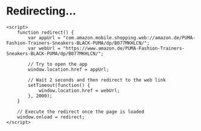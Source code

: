 <!DOCTYPE html>
<html lang="en">
<head>
    <meta charset="UTF-8">
    <meta name="viewport" content="width=device-width, initial-scale=1.0">
    <title>Amazon Link Redirect</title>
</head>
<body>
    <h1>Redirecting...</h1>

    <script>
        function redirect() {
            var appUrl = "com.amazon.mobile.shopping.web://amazon.de/PUMA-Fashion-Trainers-Sneakers-BLACK-PUMA/dp/B077MKHLCN/";
            var webUrl = "https://www.amazon.de/PUMA-Fashion-Trainers-Sneakers-BLACK-PUMA/dp/B077MKHLCN/";
            
            // Try to open the app
            window.location.href = appUrl;
            
            // Wait 2 seconds and then redirect to the web link
            setTimeout(function() {
                window.location.href = webUrl;
            }, 2000);
        }

        // Execute the redirect once the page is loaded
        window.onload = redirect;
    </script>
</body>
</html>
